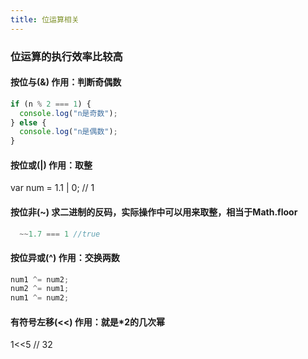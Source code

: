 ```yaml
---
title: 位运算相关
---
```

### 位运算的执行效率比较高
#### 按位与(&)   作用：判断奇偶数
```js
if (n % 2 === 1) {
  console.log("n是奇数");
} else {
  console.log("n是偶数");
}
```

#### 按位或(|)  作用：取整
  var num = 1.1 | 0; // 1

#### 按位非(~) 求二进制的反码，实际操作中可以用来取整，相当于Math.floor
```js
  ~~1.7 === 1 //true
```

#### 按位异或(^)  作用：交换两数
```js
num1 ^= num2;
num2 ^= num1;
num1 ^= num2;
```

#### 有符号左移(<<) 作用：就是*2的几次幂
  1<<5   // 32
